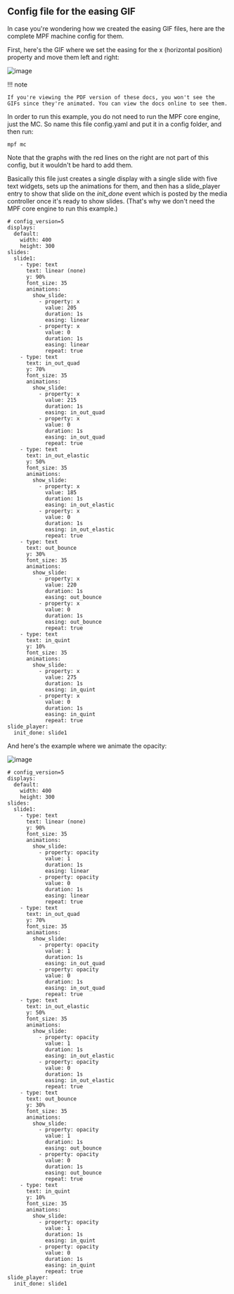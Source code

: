 ---
---

## Config file for the easing GIF

In case you're wondering how we created the easing GIF files, here are
the complete MPF machine config for them.

First, here's the GIF where we set the easing for the x (horizontal
position) property and move them left and right:

![image](../images/easing.gif)

!!! note

    If you're viewing the PDF version of these docs, you won't see the
    GIFs since they're animated. You can view the docs online to see them.

In order to run this example, you do not need to run the MPF core
engine, just the MC. So name this file config.yaml and put it in a
config folder, and then run:

    mpf mc

Note that the graphs with the red lines on the right are not part of
this config, but it wouldn't be hard to add them.

Basically this file just creates a single display with a single slide
with five text widgets, sets up the animations for them, and then has a
slide_player entry to show that slide on the *init_done* event which is
posted by the media controller once it's ready to show slides. (That's
why we don't need the MPF core engine to run this example.)

``` mpf-mc-config
# config_version=5
displays:
  default:
    width: 400
    height: 300
slides:
  slide1:
    - type: text
      text: linear (none)
      y: 90%
      font_size: 35
      animations:
        show_slide:
          - property: x
            value: 205
            duration: 1s
            easing: linear
          - property: x
            value: 0
            duration: 1s
            easing: linear
            repeat: true
    - type: text
      text: in_out_quad
      y: 70%
      font_size: 35
      animations:
        show_slide:
          - property: x
            value: 215
            duration: 1s
            easing: in_out_quad
          - property: x
            value: 0
            duration: 1s
            easing: in_out_quad
            repeat: true
    - type: text
      text: in_out_elastic
      y: 50%
      font_size: 35
      animations:
        show_slide:
          - property: x
            value: 185
            duration: 1s
            easing: in_out_elastic
          - property: x
            value: 0
            duration: 1s
            easing: in_out_elastic
            repeat: true
    - type: text
      text: out_bounce
      y: 30%
      font_size: 35
      animations:
        show_slide:
          - property: x
            value: 220
            duration: 1s
            easing: out_bounce
          - property: x
            value: 0
            duration: 1s
            easing: out_bounce
            repeat: true
    - type: text
      text: in_quint
      y: 10%
      font_size: 35
      animations:
        show_slide:
          - property: x
            value: 275
            duration: 1s
            easing: in_quint
          - property: x
            value: 0
            duration: 1s
            easing: in_quint
            repeat: true
slide_player:
  init_done: slide1
```

And here's the example where we animate the opacity:

![image](../images/easing_opacity.gif)

``` mpf-mc-config
# config_version=5
displays:
  default:
    width: 400
    height: 300
slides:
  slide1:
    - type: text
      text: linear (none)
      y: 90%
      font_size: 35
      animations:
        show_slide:
          - property: opacity
            value: 1
            duration: 1s
            easing: linear
          - property: opacity
            value: 0
            duration: 1s
            easing: linear
            repeat: true
    - type: text
      text: in_out_quad
      y: 70%
      font_size: 35
      animations:
        show_slide:
          - property: opacity
            value: 1
            duration: 1s
            easing: in_out_quad
          - property: opacity
            value: 0
            duration: 1s
            easing: in_out_quad
            repeat: true
    - type: text
      text: in_out_elastic
      y: 50%
      font_size: 35
      animations:
        show_slide:
          - property: opacity
            value: 1
            duration: 1s
            easing: in_out_elastic
          - property: opacity
            value: 0
            duration: 1s
            easing: in_out_elastic
            repeat: true
    - type: text
      text: out_bounce
      y: 30%
      font_size: 35
      animations:
        show_slide:
          - property: opacity
            value: 1
            duration: 1s
            easing: out_bounce
          - property: opacity
            value: 0
            duration: 1s
            easing: out_bounce
            repeat: true
    - type: text
      text: in_quint
      y: 10%
      font_size: 35
      animations:
        show_slide:
          - property: opacity
            value: 1
            duration: 1s
            easing: in_quint
          - property: opacity
            value: 0
            duration: 1s
            easing: in_quint
            repeat: true
slide_player:
  init_done: slide1
```
